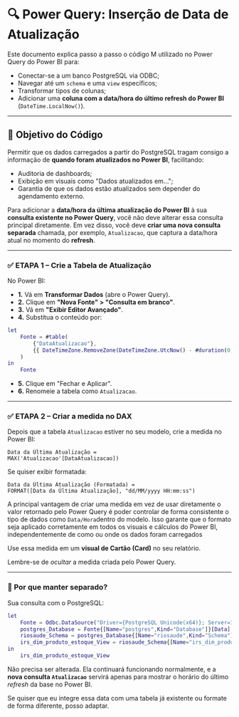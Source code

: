 # 🔍 Power Query: Inserção de Data de Atualização

Este documento explica passo a passo o código M utilizado no Power Query do Power BI para:

- Conectar-se a um banco PostgreSQL via ODBC;
- Navegar até um `schema` e uma `view` específicos;
- Transformar tipos de colunas;
- Adicionar uma **coluna com a data/hora do último refresh do Power BI** (`DateTime.LocalNow()`).

---

## 🧠 Objetivo do Código

Permitir que os dados carregados a partir do PostgreSQL tragam consigo a informação de **quando foram atualizados no Power BI**, facilitando:

- Auditoria de dashboards;
- Exibição em visuais como "Dados atualizados em...";
- Garantia de que os dados estão atualizados sem depender do agendamento externo.

Para adicionar a **data/hora da última atualização do Power BI** à sua **consulta existente no Power Query**, você não deve alterar essa consulta principal diretamente. Em vez disso, você deve **criar uma nova consulta separada** chamada, por exemplo, `Atualizacao`, que captura a data/hora atual no momento do **refresh**.


---

### ✅ ETAPA 1 – Crie a Tabela de Atualização

No Power BI:

- **1.** Vá em **Transformar Dados** (abre o Power Query).
- **2.** Clique em **"Nova Fonte" > "Consulta em branco"**.
- **3.** Vá em **"Exibir Editor Avançado"**.
- **4.** Substitua o conteúdo por:

```m
let
    Fonte = #table(
        {"DataAtualizacao"},
        {{ DateTimeZone.RemoveZone(DateTimeZone.UtcNow() - #duration(0,3,0,0)) }}
    )
in
    Fonte
```

- **5.** Clique em "Fechar e Aplicar".
- **6.** Renomeie a tabela como `Atualizacao`.

---

### ✅ ETAPA 2 – Criar a medida no DAX

Depois que a tabela `Atualizacao` estiver no seu modelo, crie a medida no Power BI:

```DAX
Data da Última Atualização = 
MAX('Atualizacao'[DataAtualizacao])
```

Se quiser exibir formatada:

```DAX
Data da Última Atualização (Formatada) = 
FORMAT([Data da Última Atualização], "dd/MM/yyyy HH:mm:ss")
```

A principal vantagem de criar uma medida em vez de usar diretamente o valor retornado pelo Power Query é poder controlar de forma consistente o tipo de dados como `Data/Hora`dentro do modelo. Isso garante que o formato seja aplicado corretamente em todos os visuais e cálculos do Power BI, independentemente de como ou onde os dados foram carregados

Use essa medida em um **visual de Cartão (Card)** no seu relatório.

Lembre-se de *ocultar* a medida criada pelo Power Query. 

---

### 🧠 Por que manter separado?

Sua consulta com o PostgreSQL:

```m
let
    Fonte = Odbc.DataSource("Driver={PostgreSQL Unicode(x64)}; Server=10.80.8.32; Port=5432; Database=postgres", [HierarchicalNavigation=true]),
    postgres_Database = Fonte{[Name="postgres",Kind="Database"]}[Data],
    riosaude_Schema = postgres_Database{[Name="riosaude",Kind="Schema"]}[Data],
    irs_dim_produto_estoque_View = riosaude_Schema{[Name="irs_dim_produto_estoque",Kind="View"]}[Data]
in
    irs_dim_produto_estoque_View
```

Não precisa ser alterada. Ela continuará funcionando normalmente, e a **nova consulta `Atualizacao`** servirá apenas para mostrar o horário do último *refresh* da base no Power BI.

Se quiser que eu integre essa data com uma tabela já existente ou formate de forma diferente, posso adaptar.
